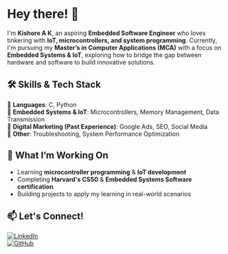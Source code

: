# Hey there! 👋  
I'm **Kishore A K**, an aspiring **Embedded Software Engineer** who loves tinkering with **IoT, microcontrollers, and system programming**. Currently, I'm pursuing my **Master’s in Computer Applications (MCA)** with a focus on **Embedded Systems & IoT**, exploring how to bridge the gap between hardware and software to build innovative solutions.  

## 🛠 Skills & Tech Stack  
🔹 **Languages**: C, Python  
🔹 **Embedded Systems & IoT**: Microcontrollers, Memory Management, Data Transmission  
🔹 **Digital Marketing (Past Experience)**: Google Ads, SEO, Social Media  
🔹 **Other**: Troubleshooting, System Performance Optimization  

## 🚀 What I’m Working On  
- Learning **microcontroller programming** & **IoT development**  
- Completing **Harvard's CS50** & **Embedded Systems Software certification**  
- Building projects to apply my learning in real-world scenarios  

## 📫 Let's Connect!  
[![LinkedIn](https://img.shields.io/badge/LinkedIn-KishoreAK-blue?style=flat&logo=linkedin)](https://www.linkedin.com/in/kishore-ak)  
[![GitHub](https://img.shields.io/badge/GitHub-Kishore--A--K-lightgrey?style=flat&logo=github)](https://github.com/Kishore-A-K)  


